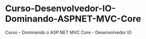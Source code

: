 # Curso-Desenvolvedor-IO-Dominando-ASPNET-MVC-Core
Curso - Dominando o ASP.NET MVC Core - Desenvolvedor IO
